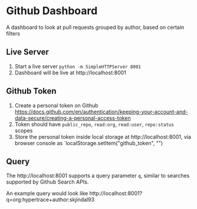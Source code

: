 # Github Dashboard

A dashboard to look at pull requests grouped by author, based on certain filters

## Live Server

1. Start a live server `python -m SimpleHTTPServer 8001`
2. Dashboard will be live at http://localhost:8001

## Github Token

1. Create a personal token on Github https://docs.github.com/en/authentication/keeping-your-account-and-data-secure/creating-a-personal-access-token
2. Token should have `public_repo`, `read:org`, `read:user`, `repo:status` scopes
3. Store the personal token inside local storage at http://localhost:8001, via browser console as `localStorage.setItem("github_token", "<PERSONAL TOKEN>")

## Query

The http://localhost:8001 supports a query parameter `q`, similar to searches supported by Github Search APIs.

An example query would look like
http://localhost:8001?q=org:hypertrace+author:skjindal93